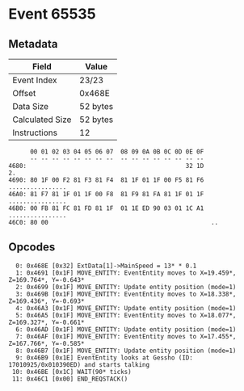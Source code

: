 # Event 65535

## Metadata

| Field           | Value    |
|-----------------|----------|
| Event Index     | 23/23    |
| Offset          | 0x468E   |
| Data Size       | 52 bytes |
| Calculated Size | 52 bytes |
| Instructions    | 12       |

```
      00 01 02 03 04 05 06 07  08 09 0A 0B 0C 0D 0E 0F
      -- -- -- -- -- -- -- --  -- -- -- -- -- -- -- --
4680:                                            32 1D                2.
4690: 80 1F 00 F2 81 F3 81 F4  81 1F 01 1F 00 F5 81 F6  ................
46A0: 81 F7 81 1F 01 1F 00 F8  81 F9 81 FA 81 1F 01 1F  ................
46B0: 00 FB 81 FC 81 FD 81 1F  01 1E ED 90 03 01 1C A1  ................
46C0: 80 00                                             ..              
```

## Opcodes

```
  0: 0x468E [0x32] ExtData[1]->MainSpeed = 13* * 0.1
  1: 0x4691 [0x1F] MOVE_ENTITY: EventEntity moves to X=19.459*, Z=169.764*, Y=-0.643*
  2: 0x4699 [0x1F] MOVE_ENTITY: Update entity position (mode=1)
  3: 0x469B [0x1F] MOVE_ENTITY: EventEntity moves to X=18.338*, Z=169.436*, Y=-0.693*
  4: 0x46A3 [0x1F] MOVE_ENTITY: Update entity position (mode=1)
  5: 0x46A5 [0x1F] MOVE_ENTITY: EventEntity moves to X=18.077*, Z=169.327*, Y=-0.661*
  6: 0x46AD [0x1F] MOVE_ENTITY: Update entity position (mode=1)
  7: 0x46AF [0x1F] MOVE_ENTITY: EventEntity moves to X=17.455*, Z=167.766*, Y=-0.585*
  8: 0x46B7 [0x1F] MOVE_ENTITY: Update entity position (mode=1)
  9: 0x46B9 [0x1E] EventEntity looks at Gessho (ID: 17010925/0x010390ED) and starts talking
 10: 0x46BE [0x1C] WAIT(90* ticks)
 11: 0x46C1 [0x00] END_REQSTACK()
```
